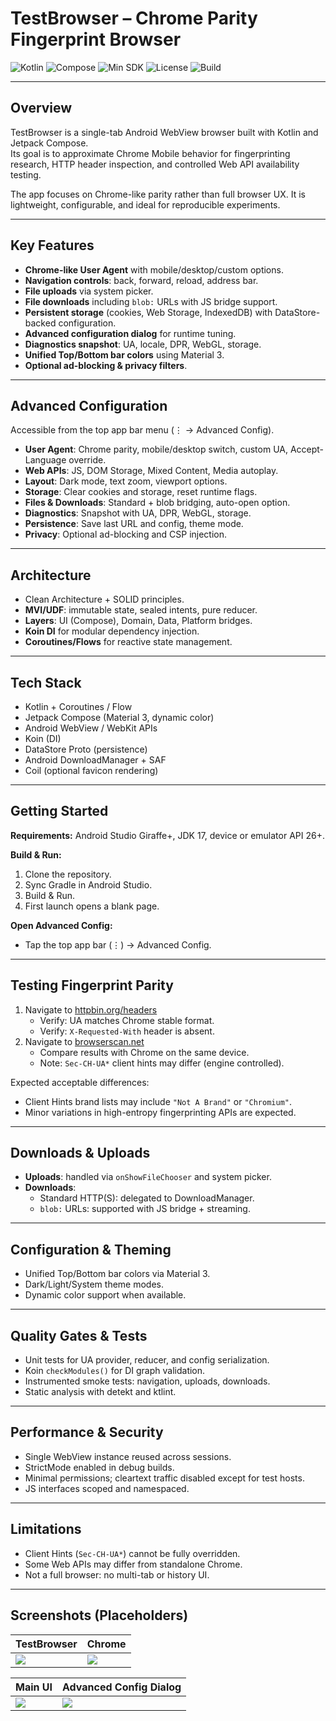 # TestBrowser – Chrome Parity Fingerprint Browser

![Kotlin](https://img.shields.io/badge/Kotlin-1.9%2B-blue?logo=kotlin)
![Compose](https://img.shields.io/badge/Jetpack%20Compose-UI-green?logo=jetpackcompose)
![Min SDK](https://img.shields.io/badge/minSdk-26-informational)
![License](https://img.shields.io/badge/License-Apache--2.0-yellow)
![Build](https://img.shields.io/badge/CI-Gradle-lightgrey)

---

## Overview
TestBrowser is a single-tab Android WebView browser built with Kotlin and Jetpack Compose.  
Its goal is to approximate Chrome Mobile behavior for fingerprinting research, HTTP header inspection, and controlled Web API availability testing.  

The app focuses on Chrome-like parity rather than full browser UX. It is lightweight, configurable, and ideal for reproducible experiments.

---

## Key Features
- **Chrome-like User Agent** with mobile/desktop/custom options.  
- **Navigation controls**: back, forward, reload, address bar.  
- **File uploads** via system picker.  
- **File downloads** including `blob:` URLs with JS bridge support.  
- **Persistent storage** (cookies, Web Storage, IndexedDB) with DataStore-backed configuration.  
- **Advanced configuration dialog** for runtime tuning.  
- **Diagnostics snapshot**: UA, locale, DPR, WebGL, storage.  
- **Unified Top/Bottom bar colors** using Material 3.  
- **Optional ad-blocking & privacy filters**.  

---

## Advanced Configuration
Accessible from the top app bar menu (⋮ → Advanced Config).

- **User Agent**: Chrome parity, mobile/desktop switch, custom UA, Accept-Language override.  
- **Web APIs**: JS, DOM Storage, Mixed Content, Media autoplay.  
- **Layout**: Dark mode, text zoom, viewport options.  
- **Storage**: Clear cookies and storage, reset runtime flags.  
- **Files & Downloads**: Standard + blob bridging, auto-open option.  
- **Diagnostics**: Snapshot with UA, DPR, WebGL, storage.  
- **Persistence**: Save last URL and config, theme mode.  
- **Privacy**: Optional ad-blocking and CSP injection.  

---

## Architecture
- Clean Architecture + SOLID principles.  
- **MVI/UDF**: immutable state, sealed intents, pure reducer.  
- **Layers**: UI (Compose), Domain, Data, Platform bridges.  
- **Koin DI** for modular dependency injection.  
- **Coroutines/Flows** for reactive state management.  

---

## Tech Stack
- Kotlin + Coroutines / Flow  
- Jetpack Compose (Material 3, dynamic color)  
- Android WebView / WebKit APIs  
- Koin (DI)  
- DataStore Proto (persistence)  
- Android DownloadManager + SAF  
- Coil (optional favicon rendering)  

---

## Getting Started
**Requirements:** Android Studio Giraffe+, JDK 17, device or emulator API 26+.  

**Build & Run:**  
1. Clone the repository.  
2. Sync Gradle in Android Studio.  
3. Build & Run.  
4. First launch opens a blank page.  

**Open Advanced Config:**  
- Tap the top app bar (⋮) → Advanced Config.  

---

## Testing Fingerprint Parity
1. Navigate to [httpbin.org/headers](https://httpbin.org/headers)  
   - Verify: UA matches Chrome stable format.  
   - Verify: `X-Requested-With` header is absent.  
2. Navigate to [browserscan.net](https://www.browserscan.net)  
   - Compare results with Chrome on the same device.  
   - Note: `Sec-CH-UA*` client hints may differ (engine controlled).  

Expected acceptable differences:  
- Client Hints brand lists may include `"Not A Brand"` or `"Chromium"`.  
- Minor variations in high-entropy fingerprinting APIs are expected.  

---

## Downloads & Uploads
- **Uploads**: handled via `onShowFileChooser` and system picker.  
- **Downloads**:  
  - Standard HTTP(S): delegated to DownloadManager.  
  - `blob:` URLs: supported with JS bridge + streaming.  

---

## Configuration & Theming
- Unified Top/Bottom bar colors via Material 3.  
- Dark/Light/System theme modes.  
- Dynamic color support when available.  

---

## Quality Gates & Tests
- Unit tests for UA provider, reducer, and config serialization.  
- Koin `checkModules()` for DI graph validation.  
- Instrumented smoke tests: navigation, uploads, downloads.  
- Static analysis with detekt and ktlint.  

---

## Performance & Security
- Single WebView instance reused across sessions.  
- StrictMode enabled in debug builds.  
- Minimal permissions; cleartext traffic disabled except for test hosts.  
- JS interfaces scoped and namespaced.  

---

## Limitations
- Client Hints (`Sec-CH-UA*`) cannot be fully overridden.  
- Some Web APIs may differ from standalone Chrome.  
- Not a full browser: no multi-tab or history UI.  

---

## Screenshots (Placeholders)

| TestBrowser | Chrome |
|------------------|------------------------|
| ![](https://github.com/user-attachments/assets/b2707cd3-2f32-44c8-9750-e7a565e3bce8) | ![](https://github.com/user-attachments/assets/b580f8b0-6541-437e-a20d-b48550a67504) |

| Main UI | Advanced Config Dialog |
|---------|------------------------|
| ![](https://github.com/user-attachments/assets/f1e02cfc-197f-4b80-9147-4a6a315dd99d) | ![](https://github.com/user-attachments/assets/8f3573d9-04b6-4728-b97d-0d1448ac1364) |

